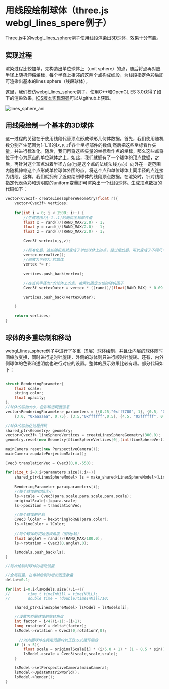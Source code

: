 # 用线段绘制球体（three.js webgl_lines_spere例子）
Three.js中的webgl_lines_sphere例子使用线段渲染出3D球体，效果十分有趣。

## 实现过程
渲染过程比较加单，先构造出单位球体上（unit sphere）的点，随后将点再对应半径上随机伸缩坐标，每个半径上相邻的这两个点构成线段，为线段指定色彩后即可渲染出基本的lines sphere（线段球体）。

这里，我们模仿webgl_lines_sphere例子，使用C++和OpenGL ES 3.0获得了如下的渲染效果，[iOS版本实现源码](https://github.com/nintymiles/LearnThreeJSRenderingExamples)可以从github上获取。

![lines_sphere_ani](media/lines_sphere_anim.gif)


## 用线段绘制一个基本的3D球体
这一过程的关键在于使用线段代替顶点形成球形几何体数据。首先，我们使用随机数分别产生范围为[-1..1]的$[x,y,z]^t$各个坐标部件的数值,然后把这些坐标看作矢量，并进行标准化。随后，我们再将这些矢量的坐标看作点的坐标，那么这些点将位于中心为原点的单位球体之上。如此，我们就拥有了一个球体的顶点数据，之后，再针对这个顶点沿着半径方向(也是这个点的法线法线方向）向外在一定范围内随机伸缩这个点形成单位球体外围的点，将这个点和单位球体上同半径的点连接为线段。这样，我们就拥有了近似绘制球体的线段顶点数据。在渲染时，针对线段指定代表色彩和透明度的uniform变量即可渲染出一个线段球体。生成顶点数据的代码如下：

```cpp
vector<Cvec3f> createLinesSphereGeometry(float r){
    vector<Cvec3f> vertices;
    
    for(int i = 0; i < 1500; i++) {
        //生成范围为[-1..1]的随机坐标部件值
        float x = rand()/(RAND_MAX/2.0) - 1;
        float y = rand()/(RAND_MAX/2.0) - 1;
        float z = rand()/(RAND_MAX/2.0) - 1;
        
        Cvec3f vertex(x,y,z);
        
        //标准化后，这些随机点就变成了单位球体上的点，经过缩放后，可以变成了不同尺寸球面上的点
        vertex.normalize();
        //缩放为半径为r的球体
        vertex *= r;
        
        vertices.push_back(vertex);
        
        //在当前半径为r的球体上的点，被乘以固定方位的随机因子
        Cvec3f vertexOuter = vertex * ((rand()/(float)RAND_MAX) * 0.09 + 1 );
        
        vertices.push_back(vertexOuter);
        
    }
    
    return vertices;
}
```

## 球体的多重绘制和移动
webgl_lines_sphere例子中进行了多重（9层）球体绘制，并且让内层的球体随时间缩放变换，同时进行逆时针旋转，外侧的球体则只进行顺时针旋转。还有，内外侧球体的色彩和透明度也进行对应的设置。整体的展示效果比较有趣。部分代码如下：

```cpp

struct RenderingParameter{
    float scale;
    string color;
    float opacity;
};
//球体的初始大小，色彩和透明度信息
vector<RenderingParameter> parameters = {{0.25,"0xff7700", 1}, {0.5, "0xff9900", 1}, {0.75, "0xffaa00", 0.75}, {1, "0xffaa00", 0.5}, {1.25, "0x000833", 0.8},
    {3.0, "0xaaaaaa", 0.75}, {3.5,"0xffffff",0.5}, {4.5, "0xffffff", 0.25}, {5.5, "0xffffff", 0.125}};

//球体的初始化过程代码
shared_ptr<Geometry> geometry;
vector<Cvec3f> lineSphereVertices = createLinesSphereGeometry(300.0);
geometry.reset(new Geometry(&lineSphereVertices[0],(int)lineSphereVertices.size()));
   
mainCamera.reset(new PerspectiveCamera());
mainCamera->updatePorjectonMatrix();
    
Cvec3 translationVec = Cvec3(0,0,-550);
    
for(size_t i=0;i<parameters.size();i++){
	shared_ptr<LinesSphereModel> ls = make_shared<LinesSphereModel>(LinesSphereModel(geometry,simpleShaderState));
	    
	RenderingParameter para=parameters[i];
	//每个球体的初始大小
	ls->scale = Cvec3(para.scale,para.scale,para.scale);
	originalScale[i]=para.scale;
	ls->position = translationVec;
	    
	//每个球体的色彩    
	Cvec3 lColor = hexStringToRGB(para.color);
	ls->lineColor = lColor;
	    
	//每个球体的初始选择角度（围绕y轴）    
	float angleY = rand()/(RAND_MAX/180.0);
	ls->rotation = Cvec3(0,angleY,0);
	    
	lsModels.push_back(ls);
}

//每次绘制时球体的运动设置

//全局变量，在每帧绘制时增加固定数量
delta+=0.1;

for(int i=0;i<lsModels.size();i++){
//        time_t timeInMill = time(NULL);
//        double time = (double)timeInMill/10;

    shared_ptr<LinesSphereModel> lsModel = lsModels[i];

    //设置内外圈球体的旋转角度
    int factor = i<4?(i+1):-(i+1);
    long rotationY = delta*(factor);
    lsModel->rotation = Cvec3(0,rotationY,0);

	  //对内圈球体在特定范围内以正弦方式循环缩放
    if (i < 5){
        float scale = originalScale[i] * (i/5.0 + 1) * (1 + 0.5 * sin(7 * delta * 0.05));
        lsModel->scale = Cvec3(scale,scale,scale);
    }

    lsModel->setPerspectiveCamera(mainCamera);
    lsModel->UpdateMatrixWorld();
    lsModel->Render();
}
```





